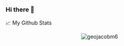 ### Hi there 👋

<!--
**geojacobm6/geojacobm6** is a ✨ _special_ ✨ repository because its `README.md` (this file) appears on your GitHub profile.

Here are some ideas to get you started:

- 🔭 I’m currently working on ...
- 🌱 I’m currently learning ...
- 👯 I’m looking to collaborate on ...
- 🤔 I’m looking for help with ...
- 💬 Ask me about ...
- 📫 How to reach me: ...
- 😄 Pronouns: ...
- ⚡ Fun fact: ...
-->


📈 My Github Stats

<p align="center"> <img src="https://github-readme-stats.vercel.app/api?username=geojacobm6&show_icons=true&theme=gotham" alt="geojacobm6" />


